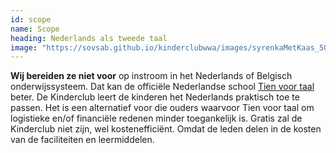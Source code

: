 ```yaml
---
id: scope
name: Scope
heading: Nederlands als tweede taal
image: "https://sovsab.github.io/kinderclubwwa/images/syrenkaMetKaas_500x500.png"
---
```

**Wij bereiden ze niet voor** op instroom in het Nederlands of Belgisch onderwijssysteem. Dat kan de officiële Nederlandse school [Tien voor taal](tienvoortaal.pl/index.php?lang=nl) beter. De Kinderclub leert de kinderen het Nederlands praktisch toe te passen. Het is een alternatief voor die ouders waarvoor Tien voor taal om logistieke en/of financiële redenen minder toegankelijk is. Gratis zal de Kinderclub niet zijn, wel kostenefficiënt. Omdat de leden delen in de kosten van de faciliteiten en leermiddelen.
